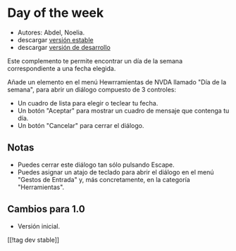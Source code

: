# Day of the week #

*	 Autores: Abdel, Noelia.
*	 descargar [versión estable][1]
*	 descargar [versión de desarrollo][2]

Este complemento te permite encontrar un día de la semana correspondiente a
una fecha elegida.

Añade un elemento en el menú Hewrramientas de NVDA llamado "Día de la
semana", para abrir un diálogo compuesto de 3 controles:

*	 Un cuadro de lista para elegir o teclear tu fecha.
*	 Un botón "Aceptar" para mostrar un cuadro de mensaje que contenga tu día.
*	 Un botón "Cancelar" para cerrar el diálogo.

## Notas ##
*	 Puedes cerrar este diálogo tan sólo pulsando Escape.
*	 Puedes asignar un atajo de teclado para abrir el diálogo en el menú
   "Gestos de Entrada" y, más concretamente, en la categoría "Herramientas".

## Cambios para 1.0 ##
*	 Versión inicial.

[[!tag dev stable]]

[1]: https://addons.nvda-project.org/files/get.php?file=dw

[2]: https://addons.nvda-project.org/files/get.php?file=dw-dev
